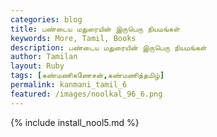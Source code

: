 ```yaml
---
categories: blog
title: பண்டைய மதுரையின் இருபெரு நியமங்கள்
keywords: More, Tamil, Books
description: பண்டைய மதுரையின் இருபெரு நியமங்கள்
author: Tamilan
layout: Ruby
tags: [கண்மணிகணேசன்,கண்மணித்தமிழ்]
permalink: kanmani_tamil_6
featured: /images/noolkal_96_6.png
---
```

{% include install_nool5.md %}

